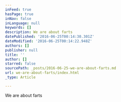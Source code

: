 ```yaml
---
inFeed: true
hasPage: true
inNav: false
inLanguage: null
keywords: []
description: We are about farts
datePublished: '2016-06-25T00:14:30.301Z'
dateModified: '2016-06-25T00:14:22.948Z'
authors: []
publisher: null
title: ''
author: []
starred: false
sourcePath: _posts/2016-06-25-we-are-about-farts.md
url: we-are-about-farts/index.html
_type: Article

---
```

We are about farts